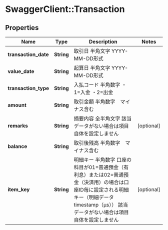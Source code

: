 # SwaggerClient::Transaction

## Properties
Name | Type | Description | Notes
------------ | ------------- | ------------- | -------------
**transaction_date** | **String** | 取引日 半角文字 YYYY-MM-DD形式  | 
**value_date** | **String** | 起算日 半角文字 YYYY-MM-DD形式  | 
**transaction_type** | **String** | 入払コード 半角数字 ・1&#x3D;入金 ・2&#x3D;出金  | 
**amount** | **String** | 取引金額 半角数字　マイナス含む  | 
**remarks** | **String** | 摘要内容 全半角文字 該当データがない場合は項目自体を設定しません  | [optional] 
**balance** | **String** | 取引後残高 半角数字　マイナス含む  | 
**item_key** | **String** | 明細キー 半角数字 口座の科目が01&#x3D;普通預金（有利息）または02&#x3D;普通預金（決済用）の場合は口座ID毎に設定される明細キー（明細データtimestamp（μs）） 該当データがない場合は項目自体を設定しません | [optional] 


